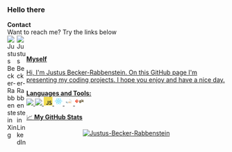 ### Hello there
**Contact**
<br />
Want to reach me? Try the links below
<br />
<a href="https://www.xing.com/profile/Justus_BeckerRabbenstein">
<img align="left" alt="Justus Becker-Rabbenstein Xing" width="22px" src="https://banner2.cleanpng.com/20180414/ddq/kisspng-xing-logo-computer-icons-tiff-5ad290dac0a977.1170864115237490827892.jpg" />
</a> 
<a href="https://de.linkedin.com/in/justus-becker-rabbenstein-b33b07177">
<img align="left" alt="Justus Becker-Rabbenstein LinkedIn" width="22px" src="https://play-lh.googleusercontent.com/kMofEFLjobZy_bCuaiDogzBcUT-dz3BBbOrIEjJ-hqOabjK8ieuevGe6wlTD15QzOqw=w240-h480-rw" />

<br />
  
**Myself**
<p>
  Hi, I'm Justus Becker-Rabbenstein. On this GitHub page I'm presenting my coding projects. I hope you enjoy and have a nice day.
  </p>

**Languages and Tools:**  
<code><img height="20" src="https://cdn-icons-png.flaticon.com/512/919/919827.png"></code>
<code><img height="20" src="https://cdn-icons-png.flaticon.com/512/136/136527.png"></code>
<code><img height="20" src="https://raw.githubusercontent.com/github/explore/80688e429a7d4ef2fca1e82350fe8e3517d3494d/topics/javascript/javascript.png"></code>
<code><img height="20" src="https://raw.githubusercontent.com/github/explore/80688e429a7d4ef2fca1e82350fe8e3517d3494d/topics/react/react.png"></code>
<code><img height="20" src="https://raw.githubusercontent.com/github/explore/80688e429a7d4ef2fca1e82350fe8e3517d3494d/topics/mysql/mysql.png"></code>
<code><img height="20" src="https://raw.githubusercontent.com/github/explore/80688e429a7d4ef2fca1e82350fe8e3517d3494d/topics/git/git.png"></code>

📈 **My GitHub Stats**

<p align="center"> <img src="https://github-readme-stats.vercel.app/api?username=Justus-Becker-Rabbenstein&show_icons=true&theme=gotham" alt="Justus-Becker-Rabbenstein" />




